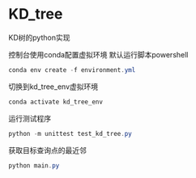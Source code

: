 # KD_tree
KD树的python实现 

控制台使用conda配置虚拟环境 默认运行脚本powershell
```ps1
conda env create -f environment.yml
```

切换到kd_tree_env虚拟环境
```ps1
conda activate kd_tree_env
```

运行测试程序
```ps1
python -m unittest test_kd_tree.py
```

获取目标查询点的最近邻
```ps1
python main.py
```
